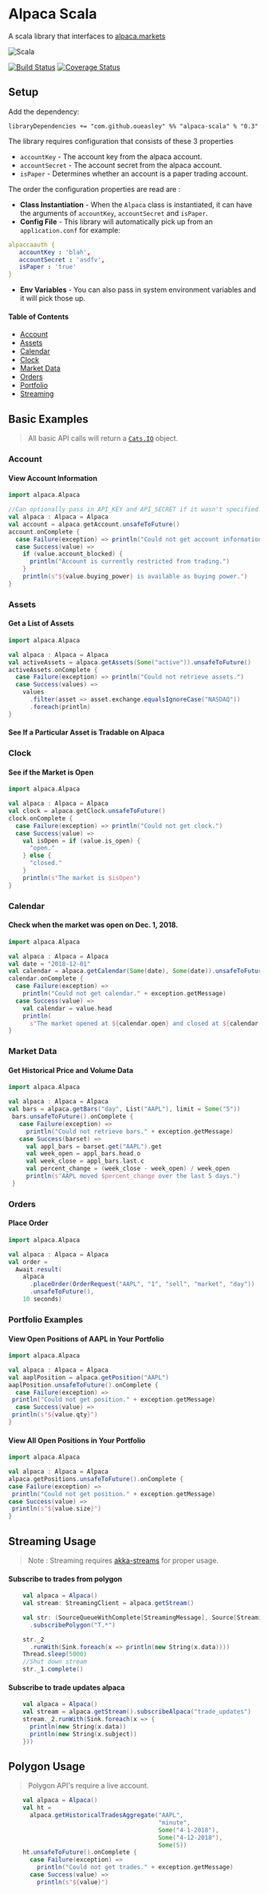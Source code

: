 # Alpaca Scala

A scala library that interfaces to [alpaca.markets](https://alpaca.markets)

![Scala](https://img.shields.io/badge/scala-made--red.svg?logo=scala&style=for-the-badge)


[![Build Status](https://travis-ci.org/OUeasley/alpaca-scala.svg?branch=master)](https://travis-ci.org/OUeasley/alpaca-scala) [![Coverage Status](https://coveralls.io/repos/github/OUeasley/alpaca-scala/badge.svg?branch=master)](https://coveralls.io/github/OUeasley/alpaca-scala?branch=master)



## Setup

Add the dependency:

`libraryDependencies += "com.github.oueasley" %% "alpaca-scala" % "0.3"`

The library requires configuration that consists of these 3 properties
* `accountKey` - The account key from the alpaca account.
* `accountSecret` - The account secret from the alpaca account.
* `isPaper` - Determines whether an account is a paper trading account.

The order the configuration properties are read are :
 * **Class Instantiation** - When the `Alpaca` class is instantiated, it can have the arguments of `accountKey`, `accountSecret` and `isPaper`.
 * **Config File** - This library will automatically pick up from an `application.conf` for example:
 ```yaml
alpaccaauth {
	accountKey : 'blah',
	accountSecret : 'asdfv',
	isPaper : 'true'
}
```
* **Env Variables** - You can also pass in system environment variables and it will pick those up.


#### Table of Contents
* [Account](#account)
* [Assets](#assets)
* [Calendar](#calendar)
* [Clock](#clock)
* [Market Data](#market-data)
* [Orders](#orders)
* [Portfolio](#portfolio-examples)
* [Streaming](#streaming-usage)

## Basic Examples

> All basic API calls will return a [`Cats.IO`](https://typelevel.org/cats-effect/datatypes/io.html) object.

### Account

#### View Account Information

```scala
import alpaca.Alpaca

//Can optionally pass in API_KEY and API_SECRET if it wasn't specified  above.
val alpaca : Alpaca = Alpaca
val account = alpaca.getAccount.unsafeToFuture()
account.onComplete {
  case Failure(exception) => println("Could not get account information")
  case Success(value) => 
	if (value.account_blocked) {
	  println("Account is currently restricted from trading.")
	}
	println(s"${value.buying_power} is available as buying power.")
}
```

### Assets

#### Get a List of Assets

```scala
import alpaca.Alpaca

val alpaca : Alpaca = Alpaca
val activeAssets = alpaca.getAssets(Some("active")).unsafeToFuture()
activeAssets.onComplete {
  case Failure(exception) => println("Could not retrieve assets.")
  case Success(values) =>
	values
	  .filter(asset => asset.exchange.equalsIgnoreCase("NASDAQ"))
	  .foreach(println)
}
```

#### See If a Particular Asset is Tradable on Alpaca

### Clock

#### See if the Market is Open

```scala
import alpaca.Alpaca

val alpaca : Alpaca = Alpaca
val clock = alpaca.getClock.unsafeToFuture()
clock.onComplete {
  case Failure(exception) => println("Could not get clock.")
  case Success(value) =>
	val isOpen = if (value.is_open) {
	  "open."
	} else {
	  "closed."
	}
	println(s"The market is $isOpen")
}
```

### Calendar

#### Check when the market was open on Dec. 1, 2018.

```scala
import alpaca.Alpaca

val alpaca : Alpaca = Alpaca
val date = "2018-12-01"
val calendar = alpaca.getCalendar(Some(date), Some(date)).unsafeToFuture()
calendar.onComplete {
  case Failure(exception) =>
	println("Could not get calendar." + exception.getMessage)
  case Success(value) =>
	val calendar = value.head
	println(
	  s"The market opened at ${calendar.open} and closed at ${calendar.close} on ${date}.")
}
```

### Market Data

#### Get Historical Price and Volume Data

```scala
import alpaca.Alpaca

val alpaca : Alpaca = Alpaca
val bars = alpaca.getBars("day", List("AAPL"), limit = Some("5"))
 bars.unsafeToFuture().onComplete {
   case Failure(exception) =>
	 println("Could not retrieve bars." + exception.getMessage)
   case Success(barset) =>
	 val appl_bars = barset.get("AAPL").get
	 val week_open = appl_bars.head.o
	 val week_close = appl_bars.last.c
	 val percent_change = (week_close - week_open) / week_open
	 println(s"AAPL moved $percent_change over the last 5 days.")
 }
```

### Orders

#### Place Order

```scala
import alpaca.Alpaca

val alpaca : Alpaca = Alpaca
val order =
  Await.result(
	alpaca
	  .placeOrder(OrderRequest("AAPL", "1", "sell", "market", "day"))
	  .unsafeToFuture(),
	10 seconds)
```

### Portfolio Examples

#### View Open Positions of AAPL in Your Portfolio
   
   ```scala
   import alpaca.Alpaca
   
   val alpaca : Alpaca = Alpaca
   val aaplPosition = alpaca.getPosition("AAPL")
   aaplPosition.unsafeToFuture().onComplete {
     case Failure(exception) =>
   	println("Could not get position." + exception.getMessage)
     case Success(value) =>
   	println(s"${value.qty}")
   }
   ```
   
#### View All Open Positions in Your Portfolio
   
   ```scala
import alpaca.Alpaca

val alpaca : Alpaca = Alpaca
alpaca.getPositions.unsafeToFuture().onComplete {
  case Failure(exception) =>
	println("Could not get position." + exception.getMessage)
  case Success(value) =>
	println(s"${value.size}")
}
   ```



## Streaming Usage

>Note : Streaming requires [akka-streams](https://doc.akka.io/docs/akka/2.5/stream/) for proper usage.

#### Subscribe to trades from polygon

```scala
    val alpaca = Alpaca()
    val stream: StreamingClient = alpaca.getStream()

    val str: (SourceQueueWithComplete[StreamingMessage], Source[StreamingMessage, NotUsed]) = stream
      .subscribePolygon("T.*")

    str._2
      .runWith(Sink.foreach(x => println(new String(x.data))))
    Thread.sleep(5000)
    //Shut down stream
    str._1.complete()
```

#### Subscribe to trade updates alpaca

```scala
    val alpaca = Alpaca()
    val stream = alpaca.getStream().subscribeAlpaca("trade_updates")
    stream._2.runWith(Sink.foreach(x => {
      println(new String(x.data))
      println(new String(x.subject))
    }))
```

## Polygon Usage

>Polygon API's require a live account.

```scala
    val alpaca = Alpaca()
    val ht =
      alpaca.getHistoricalTradesAggregate("AAPL",
                                          "minute",
                                          Some("4-1-2018"),
                                          Some("4-12-2018"),
                                          Some(5))
    ht.unsafeToFuture().onComplete {
      case Failure(exception) =>
        println("Could not get trades." + exception.getMessage)
      case Success(value) =>
        println(s"${value}")
```

